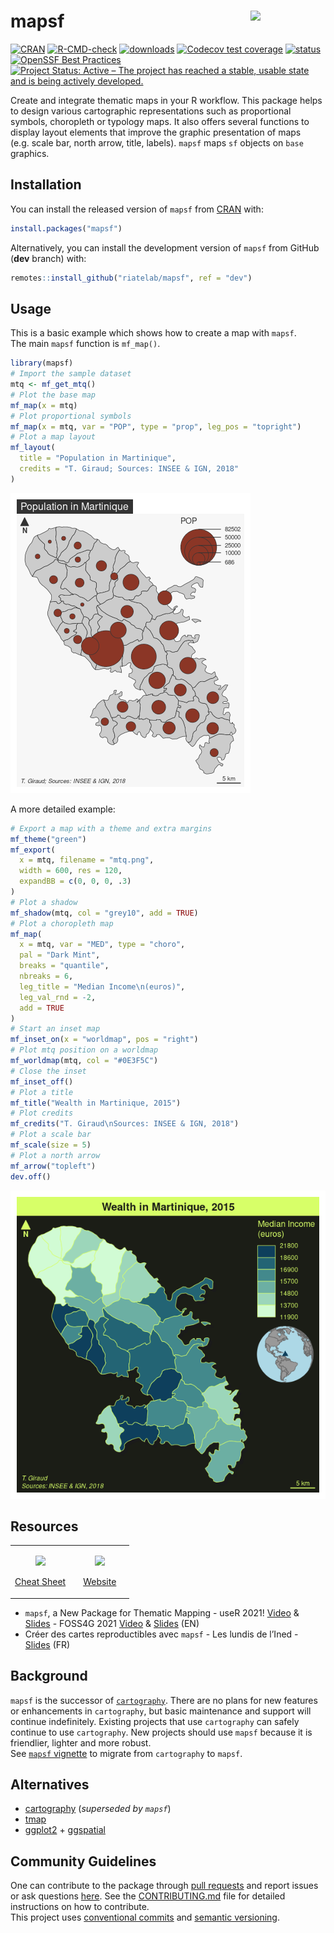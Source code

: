 
<!-- README.md is generated from README.Rmd. Please edit that file -->

# mapsf <img src="man/figures/logo.png" align="right" width="120"/>

<!-- badges: start -->

[![CRAN](https://www.r-pkg.org/badges/version-ago/mapsf)](https://cran.r-project.org/package=mapsf)
[![R-CMD-check](https://github.com/riatelab/mapsf/actions/workflows/R-CMD-check.yaml/badge.svg)](https://github.com/riatelab/mapsf/actions/workflows/R-CMD-check.yaml)
[![downloads](https://cranlogs.r-pkg.org/badges/mapsf?color=brightgreen)](https://cran.r-project.org/package=mapsf)
[![Codecov test
coverage](https://codecov.io/gh/riatelab/mapsf/branch/master/graph/badge.svg)](https://app.codecov.io/gh/riatelab/mapsf?branch=master)
[![status](https://tinyverse.netlify.app/badge/mapsf)](https://CRAN.R-project.org/package=mapsf)
[![OpenSSF Best
Practices](https://www.bestpractices.dev/projects/8704/badge)](https://www.bestpractices.dev/projects/8704)
[![Project Status: Active – The project has reached a stable, usable
state and is being actively
developed.](https://www.repostatus.org/badges/latest/active.svg)](https://www.repostatus.org/#active)
<!-- badges: end -->

Create and integrate thematic maps in your R workflow. This package
helps to design various cartographic representations such as
proportional symbols, choropleth or typology maps. It also offers
several functions to display layout elements that improve the graphic
presentation of maps (e.g. scale bar, north arrow, title, labels).
`mapsf` maps `sf` objects on `base` graphics.

## Installation

You can install the released version of `mapsf` from
[CRAN](https://cran.r-project.org/package=mapsf) with:

``` r
install.packages("mapsf")
```

Alternatively, you can install the development version of `mapsf` from
GitHub (**dev** branch) with:

``` r
remotes::install_github("riatelab/mapsf", ref = "dev")
```

## Usage

This is a basic example which shows how to create a map with `mapsf`.  
The main `mapsf` function is `mf_map()`.

``` r
library(mapsf)
# Import the sample dataset
mtq <- mf_get_mtq()
# Plot the base map
mf_map(x = mtq)
# Plot proportional symbols
mf_map(x = mtq, var = "POP", type = "prop", leg_pos = "topright")
# Plot a map layout
mf_layout(
  title = "Population in Martinique",
  credits = "T. Giraud; Sources: INSEE & IGN, 2018"
)
```

![](man/figures/example1-1.png)<!-- -->

A more detailed example:

``` r
# Export a map with a theme and extra margins
mf_theme("green")
mf_export(
  x = mtq, filename = "mtq.png",
  width = 600, res = 120,
  expandBB = c(0, 0, 0, .3)
)
# Plot a shadow
mf_shadow(mtq, col = "grey10", add = TRUE)
# Plot a choropleth map
mf_map(
  x = mtq, var = "MED", type = "choro",
  pal = "Dark Mint",
  breaks = "quantile",
  nbreaks = 6,
  leg_title = "Median Income\n(euros)",
  leg_val_rnd = -2,
  add = TRUE
)
# Start an inset map
mf_inset_on(x = "worldmap", pos = "right")
# Plot mtq position on a worldmap
mf_worldmap(mtq, col = "#0E3F5C")
# Close the inset
mf_inset_off()
# Plot a title
mf_title("Wealth in Martinique, 2015")
# Plot credits
mf_credits("T. Giraud\nSources: INSEE & IGN, 2018")
# Plot a scale bar
mf_scale(size = 5)
# Plot a north arrow
mf_arrow("topleft")
dev.off()
```

<img src='man/figures/mtq.png'/>

## Resources

<table>
<colgroup>
<col style="width: 50%" />
<col style="width: 50%" />
</colgroup>
<tbody>
<tr class="odd">
<td style="text-align: center;">
<p>
<a href="https://raw.githubusercontent.com/riatelab/mapsf/master/vignettes/web_only/img/mapsf_cheatsheet.pdf"><img src="man/figures/mapsf_cheatsheet.png"/></a>
</p>
<p>
<a href="https://raw.githubusercontent.com/riatelab/mapsf/master/vignettes/web_only/img/mapsf_cheatsheet.pdf">Cheat
Sheet</a>
</p>
</td>
<td style="text-align: center;">
<p>
<a href="https://riatelab.github.io/mapsf/"><img src="man/figures/website.png" /></a>
</p>
<p>
<a href="https://riatelab.github.io/mapsf/">Website</a>
</p>
</td>
</tr>
</tbody>
</table>

- `mapsf`, a New Package for Thematic Mapping - useR 2021!
  [Video](https://youtu.be/8PMF7cBBH7k?t=2621) &
  [Slides](https://rcarto.github.io/user2021/) - FOSS4G 2021
  [Video](https://www.youtube.com/watch?v=dBNp0bzD454) &
  [Slides](https://rcarto.github.io/foss4g2021/) (EN)  
- Créer des cartes reproductibles avec `mapsf` - Les lundis de l’Ined -
  [Slides](https://rcarto.github.io/ined2021/) (FR)

## Background

`mapsf` is the successor of
[`cartography`](https://github.com/riatelab/cartography). There are no
plans for new features or enhancements in `cartography`, but basic
maintenance and support will continue indefinitely. Existing projects
that use `cartography` can safely continue to use `cartography`. New
projects should use `mapsf` because it is friendlier, lighter and more
robust.  
See [`mapsf`
vignette](https://riatelab.github.io/mapsf/articles/mapsf.html#symbology)
to migrate from `cartography` to `mapsf`.

## Alternatives

- [cartography](https://github.com/riatelab/cartography) (*superseded by
  `mapsf`*)
- [tmap](https://github.com/r-tmap/tmap)  
- [ggplot2](https://github.com/tidyverse/ggplot2) +
  [ggspatial](https://github.com/paleolimbot/ggspatial)

## Community Guidelines

One can contribute to the package through [pull
requests](https://github.com/riatelab/mapsf/pulls) and report issues or
ask questions [here](https://github.com/riatelab/mapsf/issues). See the
[CONTRIBUTING.md](https://github.com/riatelab/mapsf/blob/master/CONTRIBUTING.md)
file for detailed instructions on how to contribute.  
This project uses [conventional
commits](https://www.conventionalcommits.org/en/v1.0.0-beta.3/) and
[semantic versioning](https://semver.org/).

